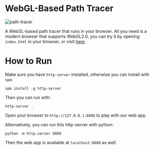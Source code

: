 # WebGL-Based Path Tracer

![path-tracer](https://user-images.githubusercontent.com/32998901/235269390-751d59d5-e3d3-416e-905c-25f7c628a396.png)

A WebGL-based path tracer that runs in your browser. All you need is a modern browser that supports WebGL2.0, you
can try it by opening `index.html` in your browser, or visit [here](https://huangweiran.club/WebGL-Path-Tracer/').

# How to Run

Make sure you have `http-server` installed, otherwise you can install with `npm`:

```shell
npm install -g http-server
```

Then you can run with:

```shell
http-server .
```

Open your browser to `http://127.0.0.1:8080` to play with our web app.

Alternatively, you can run this http-server with python:

```shell
python -m http.server 8080
```

Then the web app is available at `localhost:8080` as well.


